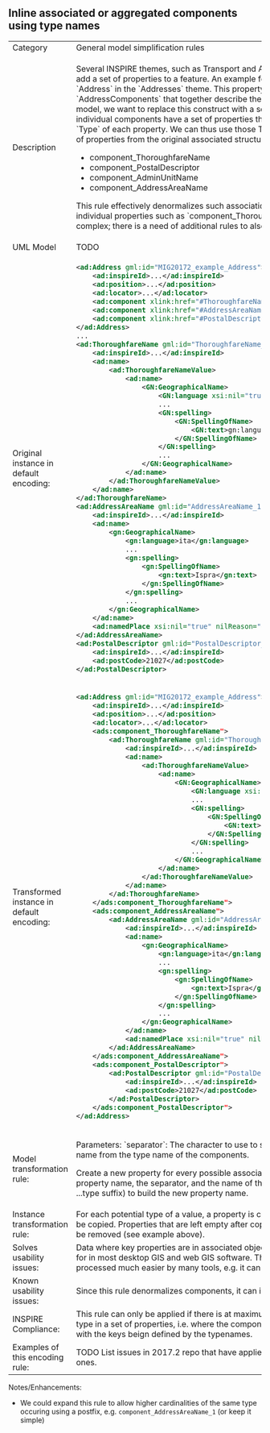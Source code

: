 ## Inline associated or aggregated components using type names

<table>
<tr>
<td>Category</td>
<td>General model simplification rules</td>
</tr>
<tr>
<td>Description</td>
<td><p>Several INSPIRE themes, such as Transport and Addresses, use Assocations to add a set of properties to a feature. An example for this is the `components` in `Address` in the `Addresses` theme. This property has a set of 1..n `AddressComponents` that together describe the actual address. In a simplified model, we want to replace this construct with a set of inlined properties. The individual components have a set of properties that make them unique - the `Type` of each property. We can thus use those Typenames to create a new set of properties from the original associated structures, like so:</p>
<ul>
    <li>component_ThoroughfareName</li>
    <li>component_PostalDescriptor</li>
    <li>component_AdminUnitName</li>
    <li>component_AddressAreaName</li>
</ul>
<p>This rule effectively denormalizes such associations. Please note the the individual properties such as `component_ThoroughfareName` are still complex; there is a need of additional rules to also simplify these.
</td>
</tr>
<tr>
<td>UML Model</td>
<td>TODO</td>
</tr>
<tr>
<td>Original instance in default encoding:</td>
<td>

```xml
<ad:Address gml:id="MIG20172_example_Address">
	<ad:inspireId>...</ad:inspireId>
	<ad:position>...</ad:position>
	<ad:locator>...</ad:locator>
	<ad:component xlink:href="#ThoroughfareName_1"/>
	<ad:component xlink:href="#AddressAreaName_1"/>
	<ad:component xlink:href="#PostalDescriptor_1"/>
</ad:Address>
...
<ad:ThoroughfareName gml:id="ThoroughfareName_1">
    <ad:inspireId>...</ad:inspireId>
    <ad:name>
        <ad:ThoroughfareNameValue>
            <ad:name>
                <GN:GeographicalName>
					<GN:language xsi:nil="true"/>
					...
					<GN:spelling>
						<GN:SpellingOfName>
							<GN:text>gn:language</GN:text>
						</GN:SpellingOfName>
					</GN:spelling>
					...
				</GN:GeographicalName>
            </ad:name>
        </ad:ThoroughfareNameValue>
    </ad:name>
</ad:ThoroughfareName>
<ad:AddressAreaName gml:id="AddressAreaName_1">
    <ad:inspireId>...</ad:inspireId>
    <ad:name>
        <gn:GeographicalName>
            <gn:language>ita</gn:language>
            ...
            <gn:spelling>
                <gn:SpellingOfName>
                    <gn:text>Ispra</gn:text>
                </gn:SpellingOfName>
            </gn:spelling>
            ...
        </gn:GeographicalName>
    </ad:name>
    <ad:namedPlace xsi:nil="true" nilReason="other:unpopulated"/>
</ad:AddressAreaName>
<ad:PostalDescriptor gml:id="PostalDescriptor_1">
    <ad:inspireId>...</ad:inspireId>
    <ad:postCode>21027</ad:postCode>
</ad:PostalDescriptor>
```
   
</td>
</tr>
<tr>
<td>Transformed instance in default encoding:</td>
<td>

```xml
<ad:Address gml:id="MIG20172_example_Address">
	<ad:inspireId>...</ad:inspireId>
	<ad:position>...</ad:position>
	<ad:locator>...</ad:locator>
	<ads:component_ThoroughfareName">
        <ad:ThoroughfareName gml:id="ThoroughfareName_1">
            <ad:inspireId>...</ad:inspireId>
            <ad:name>
                <ad:ThoroughfareNameValue>
                    <ad:name>
                        <GN:GeographicalName>
                            <GN:language xsi:nil="true"/>
                            ...
                            <GN:spelling>
                                <GN:SpellingOfName>
                                    <GN:text>gn:language</GN:text>
                                </GN:SpellingOfName>
                            </GN:spelling>
                            ...
                        </GN:GeographicalName>
                    </ad:name>
                </ad:ThoroughfareNameValue>
            </ad:name>
        </ad:ThoroughfareName>
    </ads:component_ThoroughfareName">
	<ads:component_AddressAreaName">
        <ad:AddressAreaName gml:id="AddressAreaName_1">
            <ad:inspireId>...</ad:inspireId>
            <ad:name>
                <gn:GeographicalName>
                    <gn:language>ita</gn:language>
                    ...
                    <gn:spelling>
                        <gn:SpellingOfName>
                            <gn:text>Ispra</gn:text>
                        </gn:SpellingOfName>
                    </gn:spelling>
                    ...
                </gn:GeographicalName>
            </ad:name>
            <ad:namedPlace xsi:nil="true" nilReason="other:unpopulated"/>
        </ad:AddressAreaName>
    </ads:component_AddressAreaName">
	<ads:component_PostalDescriptor">
        <ad:PostalDescriptor gml:id="PostalDescriptor_1">
            <ad:inspireId>...</ad:inspireId>
            <ad:postCode>21027</ad:postCode>
        </ad:PostalDescriptor>
    </ads:component_PostalDescriptor">
</ad:Address>

``` 

</td>
</tr>
<tr>
<td>Model transformation rule: </td>
<td>
    <p>Parameters: `separator`: The character to use to separate the original property name from the type name of the components.</p>
    <p>Create a new property for every possible associated type, using the original property name, the separator, and the name of the element (i.e. without a ...type suffix) to build the new property name.</p>
</td>
</tr>
<tr>
<td>Instance transformation rule:</td>
<td>For each potential type of a value, a property is created, so instance values can be copied. Properties that are left empty after copying the source values can be removed (see example above).</td>
</tr>
<tr>
<td>Solves usability issues:</td>
<td>Data where key properties are in associated objects is hard to style and to filter for in most desktop GIS and web GIS software. The inlined data can be processed much easier by many tools, e.g. it can be converted to excel easily</td>
</tr>
<tr>
<td>Known usability issues:</td>
<td>Since this rule denormalizes components, it can increase total data volume.</td>
</tr>
<tr>
<td>INSPIRE Compliance:</td>
<td>This rule can only be applied if there is at maximum one occurence of each type in a set of properties, i.e. where the components are a key-value map with the keys beign defined by the typenames.</td>
</tr>
<tr>
<td>Examples of this encoding rule:</td>
<td>TODO List issues in 2017.2 repo that have applied this pattern or very similiar ones.</td>
</tr>
</table>

Notes/Enhancements:

- We could expand this rule to allow higher cardinalities of the same type occuring using a postfix, e.g. `component_AddressAreaName_1` (or keep it simple)